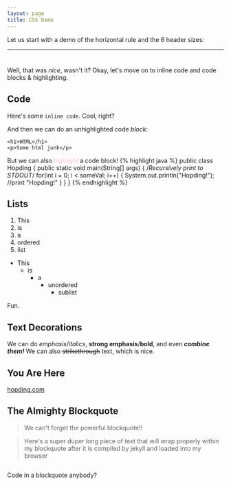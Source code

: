 ```yaml
---
layout: page
title: CSS Demo
---
```


Let us start with a demo of the horizontal rule and the 6 header sizes:

---

# <h1>

## <h2>

### <h3>

#### <h4>

##### <h5>

###### <h6>

Well, that was *nice*, wasn't it? Okay, let's move on to inline code and code blocks & highlighting.

## Code
Here's some `inline code`. Cool, right?

And then we can do an unhighlighted code *block*:

```
<h1>HTML</h1>
<p>Some html junk</p>
```
But we can also <font color='pink'><i>highlight</i></font> a code block!
{% highlight java %}
public class Hopding {
  public static void main(String[] args) {
    /*Recursively print to STDOUT*/
    for(int i = 0; i < someVal; i++) {
	     System.out.println("Hopding!"); //print "Hopding!"
	  }
  }
}
{% endhighlight %}

## Lists
1. This
1. is
1. a
1. ordered
1. list

* This
  * is
    * a
      * unordered
        * sublist

Fun.

## Text Decorations
We can do *emphasis*/_italics_, **strong emphasis**/__bold__, and even **_combine them!_**
We can also ~~strikethrough~~ text, which is nice.

## You Are Here
[hopding.com](http://hopding.com/)

## The Almighty Blockquote
> We can't forget the powerful blockquote!!

> Here's a super duper long piece of text that will wrap properly within my blockquote after it is compiled by jekyll and loaded into my browser

>```
 Code
 in
 a
 blockquote
 anybody?
```
